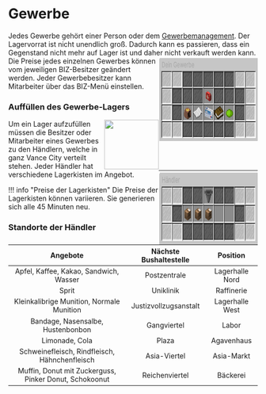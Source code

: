 # Gewerbe

Jedes Gewerbe gehört einer Person oder dem [Gewerbemanagement](biz-managment.md). Der Lagervorrat ist nicht unendlich groß. Dadurch kann es passieren, dass ein Gegenstand nicht mehr auf Lager ist und daher nicht verkauft werden kann. <img align="right" width="200" height="170" src="../../../assets/image/biz/ownerview.png"> Die Preise jedes einzelnen Gewerbes können vom jeweiligen BIZ-Besitzer geändert werden.
Jeder Gewerbebesitzer kann Mitarbeiter über das BIZ-Menü einstellen. 

### Auffüllen des Gewerbe-Lagers 
<img align="right" width="110" height="100" src="../../../assets/image/NPCs/händler.png">
Um ein Lager aufzufüllen müssen die Besitzer oder Mitarbeiter eines Gewerbes zu den Händlern, welche in ganz Vance City verteilt stehen.
Jeder Händler hat verschiedene Lagerkisten im Angebot. <img align="right" width="200" height="150" src="../../../assets/image/sonstige-kaufmenü/händlerview.png">

!!! info "Preise der Lagerkisten"
    Die Preise der Lagerkisten können variieren. 
    Sie generieren sich alle 45 Minuten neu.


### Standorte der Händler

| Angebote | Nächste Bushaltestelle | Position |
|:-:|:-:|:-:|
| Apfel, Kaffee, Kakao, Sandwich, Wasser | Postzentrale | Lagerhalle Nord |
| Sprit | Uniklinik | Raffinerie |
| Kleinkalibrige Munition, Normale Munition | Justizvollzugsanstalt | Lagerhalle West |
| Bandage, Nasensalbe, Hustenbonbon | Gangviertel | Labor |
| Limonade, Cola | Plaza | Agavenhaus |
| Schweinefleisch, Rindfleisch, Hähnchenfleisch | Asia-Viertel | Asia-Markt |
| Muffin, Donut mit Zuckerguss, Pinker Donut, Schokoonut | Reichenviertel | Bäckerei |
